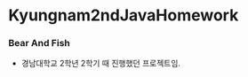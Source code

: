 # Kyungnam2ndJavaHomework


<h3>Bear And Fish</h3> 
<ul>
  <li>경남대학교 2학년 2학기 때 진행했던 프로젝트임.</li>
</ul>
